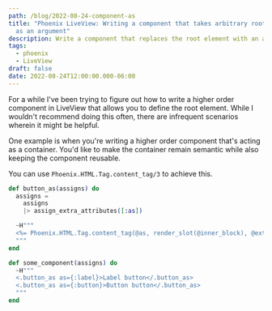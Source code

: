 ```yaml
---
path: /blog/2022-08-24-component-as
title: "Phoenix LiveView: Writing a component that takes arbitrary root elements
  as an argument"
description: Write a component that replaces the root element with an arbitrary tag
tags:
  - phoenix
  - LiveView
draft: false
date: 2022-08-24T12:00:00.000-06:00
---
```

For a while I've been trying to figure out how to write a higher order component in LiveView that allows you to define the root element. While I wouldn't recommend doing this often, there are infrequent scenarios wherein it might be helpful.

One example is when you're writing a higher order component that's acting as a container. You'd like to make the container remain semantic while also keeping the component reusable.

You can use `Phoenix.HTML.Tag.content_tag/3` to achieve this.

```elixir
def button_as(assigns) do
  assigns =
    assigns
    |> assign_extra_attributes([:as])

  ~H"""
  <%= Phoenix.HTML.Tag.content_tag(@as, render_slot(@inner_block), @extra_attributes) %>
  """
end

def some_component(assigns) do
  ~H"""
  <.button_as as={:label}>Label button</.button_as>
  <.button_as as={:button}>Button button</.button_as>
  """
end
```